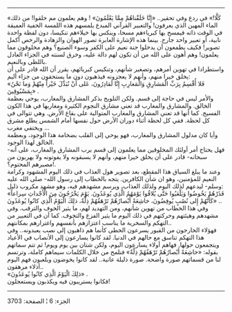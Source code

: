 ------------------------------------------------------------------------

«كَلَّا!» في ردع وفي تحقير.. «إِنَّا خَلَقْناهُمْ مِمَّا يَعْلَمُونَ» ! وهم يعلمون مم
خلقوا! من ذلك الماء المهين الذي يعرفون! والتعبير القرآني المبدع يلمسهم
هذه اللمسة الخفية العميقة في الوقت ذاته فيمسح بها كبرياءهم مسحا، وينكس
بها خيلاءهم تنكيسا، دون لفظة واحدة نابية، أو تعبير واحد جارح. بينما هذه
الإشارة العابرة تصور الهوان والزهادة والرخص أكمل تصوير! فكيف يطمعون أن
يدخلوا جنة نعيم على الكفر وسوء الصنيع؟ وهم مخلوقون مما يعلمون! وهم أهون
على الله من أن تكون لهم دالة عليه، وخرق لسنته في الجزاء العادل باللظى
وبالنعيم.  
واستطرادا في تهوين أمرهم، وتصغير شأنهم، وتنكيس كبريائهم، يقرر أن الله
قادر على أن يخلق خيرا منهم، وأنهم لا يعجزونه فيذهبون دون ما يستحقون من
جزاء أليم:  
«فَلا أُقْسِمُ بِرَبِّ الْمَشارِقِ وَالْمَغارِبِ إِنَّا لَقادِرُونَ، عَلى أَنْ نُبَدِّلَ خَيْراً مِنْهُمْ وَما
نَحْنُ بِمَسْبُوقِينَ» .  
والأمر ليس في حاجة إلى قسم. ولكن التلويح بذكر المشارق والمغارب، يوحي
بعظمة الخالق. والمشارق والمغارب قد تعني مشارق النجوم الكثيرة ومغاربها في
هذا الكون الفسيح. كما أنها قد تعني المشارق والمغارب المتوالية على بقاع
الأرض. وهي تتوالى في كل لحظة. ففي كل لحظة أثناء دوران الأرض حول نفسها
أمام الشمس يطلع مشرق ويختفي مغرب ...  
وأيا كان مدلول المشارق والمغارب، فهو يوحي إلى القلب بضخامة هذا الوجود،
وبعظمة الخالق لهذا الوجود.  
فهل يحتاج أمر أولئك المخلوقين مما يعلمون إلى قسم برب المشارق والمغارب،
على أنه- سبحانه- قادر على أن يخلق خيرا منهم، وأنهم لا يسبقونه ولا
يفوتونه ولا يهربون من مصيرهم المحتوم؟!.  
وعند ما يبلغ السياق هذا المقطع، بعد تصوير هول العذاب في ذلك اليوم
المشهود وكرامة النعيم للمؤمنين، وهو ان شأن الكافرين. يتجه بالخطاب إلى
رسول الله- صلى الله عليه وسلم- ليدعهم لذلك اليوم ولذلك العذاب، ويرسم
مشهدهم فيه، وهو مشهد مكروب ذليل:  
«فَذَرْهُمْ يَخُوضُوا وَيَلْعَبُوا حَتَّى يُلاقُوا يَوْمَهُمُ الَّذِي يُوعَدُونَ. يَوْمَ يَخْرُجُونَ مِنَ
الْأَجْداثِ سِراعاً كَأَنَّهُمْ إِلى نُصُبٍ يُوفِضُونَ، خاشِعَةً أَبْصارُهُمْ تَرْهَقُهُمْ ذِلَّةٌ، ذلِكَ الْيَوْمُ
الَّذِي كانُوا يُوعَدُونَ» ..  
وفي هذا الخطاب من تهوين شأنهم، ومن التهديد لهم، ما يثير الخوف والترقب.
وفي مشهدهم وهيئتهم وحركتهم في ذلك اليوم ما يثير الفزع والتخوف. كما أن في
التعبير من التهكم والسخرية ما يناسب اعتزازهم بأنفسهم واغترارهم
بمكانتهم..  
فهؤلاء الخارجون من القبور يسرعون الخطى كأنما هم ذاهبون إلى نصب يعبدونه..
وفي هذا التهكم تناسق مع حالهم في الدنيا. لقد كانوا يسارعون إلى الأنصاب
في الأعياد ويتجمعون حولها. فهاهم أولاء يسارعون اليوم، ولكن شتان بين يوم
ويوم! ثم تتم سماتهم بقوله: «خاشِعَةً أَبْصارُهُمْ تَرْهَقُهُمْ ذِلَّةٌ» فنلمح من خلال
الكلمات سيماهم كاملة، وترتسم لنا من قسماتهم صورة واضحة. صورة ذليلة
عانية.. لقد كانوا يخوضون ويلعبون فهم اليوم أذلاء مرهقون..  
«ذلِكَ الْيَوْمُ الَّذِي كانُوا يُوعَدُونَ» .  
فكانوا يستريبون فيه ويكذبون ويستعجلون!

------------------------------------------------------------------------

الجزء: 6 ¦ الصفحة: 3703
